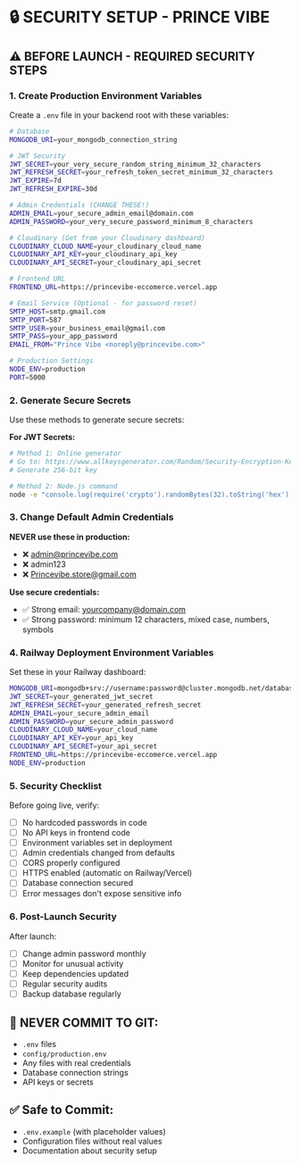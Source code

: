 # 🔒 SECURITY SETUP - PRINCE VIBE

## ⚠️ BEFORE LAUNCH - REQUIRED SECURITY STEPS

### 1. Create Production Environment Variables

Create a `.env` file in your backend root with these variables:

```bash
# Database
MONGODB_URI=your_mongodb_connection_string

# JWT Security
JWT_SECRET=your_very_secure_random_string_minimum_32_characters
JWT_REFRESH_SECRET=your_refresh_token_secret_minimum_32_characters
JWT_EXPIRE=7d
JWT_REFRESH_EXPIRE=30d

# Admin Credentials (CHANGE THESE!)
ADMIN_EMAIL=your_secure_admin_email@domain.com
ADMIN_PASSWORD=your_very_secure_password_minimum_8_characters

# Cloudinary (Get from your Cloudinary dashboard)
CLOUDINARY_CLOUD_NAME=your_cloudinary_cloud_name
CLOUDINARY_API_KEY=your_cloudinary_api_key
CLOUDINARY_API_SECRET=your_cloudinary_api_secret

# Frontend URL
FRONTEND_URL=https://princevibe-eccomerce.vercel.app

# Email Service (Optional - for password reset)
SMTP_HOST=smtp.gmail.com
SMTP_PORT=587
SMTP_USER=your_business_email@gmail.com
SMTP_PASS=your_app_password
EMAIL_FROM="Prince Vibe <noreply@princevibe.com>"

# Production Settings
NODE_ENV=production
PORT=5000
```

### 2. Generate Secure Secrets

Use these methods to generate secure secrets:

**For JWT Secrets:**
```bash
# Method 1: Online generator
# Go to: https://www.allkeysgenerator.com/Random/Security-Encryption-Key-Generator.aspx
# Generate 256-bit key

# Method 2: Node.js command
node -e "console.log(require('crypto').randomBytes(32).toString('hex'))"
```

### 3. Change Default Admin Credentials

**NEVER use these in production:**
- ❌ admin@princevibe.com
- ❌ admin123
- ❌ Princevibe.store@gmail.com

**Use secure credentials:**
- ✅ Strong email: yourcompany@domain.com
- ✅ Strong password: minimum 12 characters, mixed case, numbers, symbols

### 4. Railway Deployment Environment Variables

Set these in your Railway dashboard:

```bash
MONGODB_URI=mongodb+srv://username:password@cluster.mongodb.net/database
JWT_SECRET=your_generated_jwt_secret
JWT_REFRESH_SECRET=your_generated_refresh_secret
ADMIN_EMAIL=your_secure_admin_email
ADMIN_PASSWORD=your_secure_admin_password
CLOUDINARY_CLOUD_NAME=your_cloud_name
CLOUDINARY_API_KEY=your_api_key
CLOUDINARY_API_SECRET=your_api_secret
FRONTEND_URL=https://princevibe-eccomerce.vercel.app
NODE_ENV=production
```

### 5. Security Checklist

Before going live, verify:

- [ ] No hardcoded passwords in code
- [ ] No API keys in frontend code
- [ ] Environment variables set in deployment
- [ ] Admin credentials changed from defaults
- [ ] CORS properly configured
- [ ] HTTPS enabled (automatic on Railway/Vercel)
- [ ] Database connection secured
- [ ] Error messages don't expose sensitive info

### 6. Post-Launch Security

After launch:

- [ ] Change admin password monthly
- [ ] Monitor for unusual activity
- [ ] Keep dependencies updated
- [ ] Regular security audits
- [ ] Backup database regularly

## 🚨 NEVER COMMIT TO GIT:

- `.env` files
- `config/production.env`
- Any files with real credentials
- Database connection strings
- API keys or secrets

## ✅ Safe to Commit:

- `.env.example` (with placeholder values)
- Configuration files without real values
- Documentation about security setup 